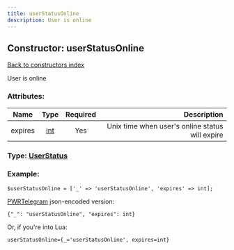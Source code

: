 ```yaml
---
title: userStatusOnline
description: User is online
---
```

## Constructor: userStatusOnline  
[Back to constructors index](index.md)



User is online

### Attributes:

| Name     |    Type       | Required | Description |
|----------|:-------------:|:--------:|------------:|
|expires|[int](../types/int.md) | Yes|Unix time when user's online status will expire|



### Type: [UserStatus](../types/UserStatus.md)


### Example:

```
$userStatusOnline = ['_' => 'userStatusOnline', 'expires' => int];
```  

[PWRTelegram](https://pwrtelegram.xyz) json-encoded version:

```
{"_": "userStatusOnline", "expires": int}
```


Or, if you're into Lua:  


```
userStatusOnline={_='userStatusOnline', expires=int}

```


